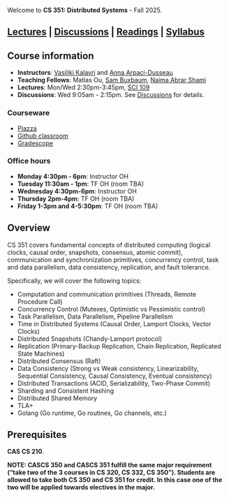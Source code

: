 
Welcome to **CS 351: Distributed Systems** - Fall 2025.

## [Lectures](./lectures.html) \| [Discussions](./discussions.html) \| [Readings](./readings.html) \| [Syllabus](./syllabus.html)

## Course information
- **Instructors**: [Vasiliki Kalavri](https://cs-people.bu.edu/vkalavri/) and [Anna Arpaci-Dusseau](https://www.bu.edu/cs/profiles/anna-arpaci-dusseau/)
- **Teaching Fellows**: Matias Ou, [Sam Buxbaum](https://sambux.org/), [Naima Abrar Shami](https://sites.bu.edu/casp/people/naima-abrar-shami/)
- **Lectures**: Mon/Wed 2:30pm-3:45pm, [SCI 109](https://www.bu.edu/classrooms/classroom/sci-109/)
- **Discussions**: Wed 9:05am - 2:15pm. See [Discussions](./discussions.html) for details.

### Courseware
- [Piazza](https://piazza.com/bu/fall2025/cascs351/home)
- [Github classroom](https://classroom.github.com/classrooms/228307190-cs-351-fall-25)
- [Gradescope](https://www.gradescope.com/courses/1111176)

### Office hours
- **Monday 4:30pm - 6pm**: Instructor OH
- **Tuesday 11:30am - 1pm**: TF OH (room TBA)
- **Wednesday 4:30pm-6pm**: Instructor OH 
- **Thursday 2pm-4pm**: TF OH (room TBA)
- **Friday 1-3pm and 4-5:30pm**: TF OH (room TBA)

## Overview
CS 351 covers fundamental concepts of distributed computing (logical clocks, causal order, snapshots, consensus, atomic commit), communication and synchronization primitives, concurrency control, task and data parallelism, data consistency, replication, and fault tolerance.

Specifically, we will cover the following topics:
- Computation and communication primitives (Threads, Remote Procedure Call)
- Concurrency Control (Mutexes, Optimistic vs Pessimistic control)
- Task Parallelism, Data Parallelism, Pipeline Parallelism
- Time in Distributed Systems (Causal Order, Lamport Clocks, Vector Clocks)
- Distributed Snapshots (Chandy-Lamport protocol)
- Replication (Primary-Backup Replication, Chain Replication, Replicated State Machines)
- Distributed Consensus (Raft)
- Data Consistency (Strong vs Weak consistency, Linearizability, Sequential Consistency, Causal Consistency, Eventual consistency)
- Distributed Transactions (ACID, Serializability, Two-Phase Commit)
- Sharding and Consistent Hashing
- Distributed Shared Memory
- TLA+
- Golang (Go runtime, Go routines, Go channels, etc.)

## Prerequisites
**CAS CS 210**.

**NOTE: CASCS 350 and CASCS 351 fulfill the same major requirement (“take two of the 3 courses in CS 320, CS 332, CS 350”). Students are allowed to take both CS 350 and CS 351 for credit. In this case one of the two will be applied towards electives in the major.**
